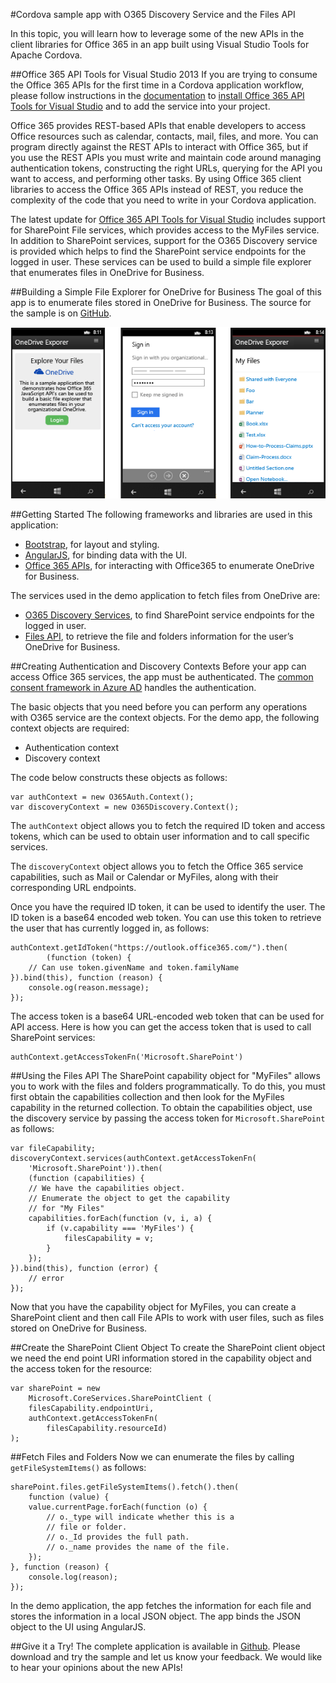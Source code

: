<properties
   pageTitle="Cordova sample app with O365 Discovery Service and the Files API | Cordova"
   description="description"
   services="na"
   documentationCenter=""
   authors="subhagpo"
   tags=""/>
<tags ms.technology="cordova" s.product="Visual Studio 2015"
   ms.service="na"
   ms.devlang="javascript"
   ms.topic="article"
   ms.tgt_pltfrm="mobile-multiple"
   ms.workload="na"
   ms.date="09/11/2015"
   ms.author="Subhag.Oak"/>
   
#Cordova sample app with O365 Discovery Service and the Files API

In this topic, you will learn how to leverage some of the new APIs in the client libraries for Office 365 in an app built using Visual Studio Tools for Apache Cordova.

##Office 365 API Tools for Visual Studio 2013
If you are trying to consume the Office 365 APIs for the first time in a Cordova application workflow, please follow instructions in the [documentation](./develop-apps/add-connected-services.md#Office) to [install Office 365 API Tools for Visual Studio](https://visualstudiogallery.msdn.microsoft.com/a15b85e6-69a7-4fdf-adda-a38066bb5155) and to add the service into your project.

Office 365 provides REST-based APIs that enable developers to access Office resources such as calendar, contacts, mail, files, and more. You can program directly against the REST APIs to interact with Office 365, but if you use the REST APIs you must write and maintain code around managing authentication tokens, constructing the right URLs, querying for the API you want to access, and performing other tasks. By using Office 365 client libraries to access the Office 365 APIs instead of REST, you reduce the complexity of the code that you need to write in your Cordova application.

The latest update for [Office 365 API Tools for Visual Studio](http://blogs.office.com/2014/08/05/office-365-api-tool-visual-studio-2013-summer-update/) includes support for SharePoint File services, which provides access to the MyFiles service. In addition to SharePoint services, support for the O365 Discovery service is provided which helps to find the SharePoint service endpoints for the logged in user. These services can be used to build a simple file explorer that enumerates files in OneDrive for Business.

##Building a Simple File Explorer for OneDrive for Business
The goal of this app is to enumerate files stored in OneDrive for Business. The source for the sample is on [GitHub](http://go.microsoft.com/fwlink/?LinkID=517836).

![enter image description here](media/O365_Files/Files.png)

##Getting Started
The following frameworks and libraries are used in this application:

 - [Bootstrap](http://getbootstrap.com/), for layout and styling.
 - [AngularJS](https://angularjs.org/), for binding data with the UI.
 - [Office 365 APIs](https://msdn.microsoft.com/library/office/dn605892%28v=office.15%29), for interacting with Office365 to enumerate OneDrive for Business.

The services used in the demo application to fetch files from OneDrive are:

 - [O365 Discovery Services](https://msdn.microsoft.com/library/office/dn776441%28v=office.15%29.aspx), to find SharePoint service endpoints for the logged in user.
 - [Files API](https://msdn.microsoft.com/library/office/dn605900%28v=office.15%29.aspx), to retrieve the file and folders information for the user’s OneDrive for Business.

##Creating Authentication and Discovery Contexts
Before your app can access Office 365 services, the app must be authenticated. The [common consent framework in Azure AD](https://msdn.microsoft.com/library/office/dn605895%28v=office.15%29.aspx) handles the authentication.

The basic objects that you need before you can perform any operations with O365 service are the context objects. For the demo app, the following context objects are required:

 - Authentication context
 - Discovery context

The code below constructs these objects as follows:

    var authContext = new O365Auth.Context();
    var discoveryContext = new O365Discovery.Context();

The `authContext` object allows you to fetch the required ID token and access tokens, which can be used to obtain user information and to call specific services.

The `discoveryContext` object allows you to fetch the Office 365 service capabilities, such as Mail or Calendar or MyFiles, along with their corresponding URL endpoints.

Once you have the required ID token, it can be used to identify the user. The ID token is a base64 encoded web token. You can use this token to retrieve the user that has currently logged in, as follows:

    authContext.getIdToken("https://outlook.office365.com/").then(
            (function (token) {
        // Can use token.givenName and token.familyName
    }).bind(this), function (reason) {
        console.og(reason.message);
    });

The access token is a base64 URL-encoded web token that can be used for API access. Here is how you can get the access token that is used to call SharePoint services:

    authContext.getAccessTokenFn('Microsoft.SharePoint')

##Using the Files API
The SharePoint capability object for "MyFiles" allows you to work with the files and folders programmatically. To do this, you must first obtain the capabilities collection and then look for the MyFiles capability in the returned collection. To obtain the capabilities object, use the discovery service by passing the access token for `Microsoft.SharePoint` as follows:

    var fileCapability;
    discoveryContext.services(authContext.getAccessTokenFn(
        'Microsoft.SharePoint')).then(
        (function (capabilities) {
        // We have the capabilities object.
        // Enumerate the object to get the capability
        // for "My Files"
        capabilities.forEach(function (v, i, a) {
            if (v.capability === 'MyFiles') {
                filesCapability = v;
            }
        });
    }).bind(this), function (error) {
        // error
    });

Now that you have the capability object for MyFiles, you can create a SharePoint client and then call File APIs to work with user files, such as files stored on OneDrive for Business.

##Create the SharePoint Client Object
To create the SharePoint client object we need the end point URI information stored in the capability object and the access token for the resource:

    var sharePoint = new
        Microsoft.CoreServices.SharePointClient (
        filesCapability.endpointUri,
        authContext.getAccessTokenFn(
            filesCapability.resourceId)
    );

##Fetch Files and Folders
Now we can enumerate the files by calling `getFileSystemItems()` as follows:

    sharePoint.files.getFileSystemItems().fetch().then(
        function (value) {
        value.currentPage.forEach(function (o) {
            // o._type will indicate whether this is a
            // file or folder.
            // o._Id provides the full path.
            // o._name provides the name of the file.
        });
    }, function (reason) {
        console.log(reason);
    });

In the demo application, the app fetches the information for each file and stores the information in a local JSON object. The app binds the JSON object to the UI using AngularJS.

##Give it a Try!
The complete application is available in [Github](http://go.microsoft.com/fwlink/?LinkID=517836). Please download and try the sample and let us know your feedback. We would like to hear your opinions about the new APIs!
